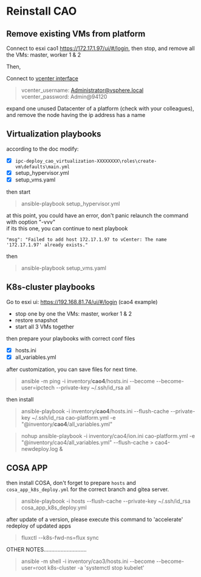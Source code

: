 # Reinstall CAO

## Remove existing VMs from platform

Connect to esxi cao1 <https://172.17.1.97/ui/#/login>, then stop, and remove all the VMs: master, worker 1 & 2

Then,

Connect to [vcenter interface](https://172.17.1.103/ui/#?extensionId=vsphere.core.relateditems.specs.datacenter.vms.vmsForDatacenter&objectId=urn:vmomi:Datacenter:datacenter-1084:28c1b61a-9eb7-4a33-8b91-8583ff374a3d&navigator=vsphere.core.viTree.hostsAndClustersView
)

>vcenter_username: Administrator@vsphere.local  
>vcenter_password: Admin@94120

expand one unused Datacenter of a platform (check with your colleagues), and remove the node having the ip address has a name

## Virtualization playbooks

according to the doc
modify:

- [x] `ipc-deploy_cao_virtualization-XXXXXXXX\roles\create-vm\defaults\main.yml`
- [x] setup_hypervisor.yml
- [x] setup_vms.yaml

then start
>ansible-playbook setup_hypervisor.yml  

at this point, you could have an error, don't panic relaunch the command with ooption "-vvv"  
if its this one, you can continue to next playbook  

```error
"msg": "Failed to add host 172.17.1.97 to vCenter: The name '172.17.1.97' already exists."
```

then

>ansible-playbook setup_vms.yaml

## K8s-cluster playbooks

Go to esxi ui: <https://192.168.81.74/ui/#/login> (cao4 example)

- stop one by one the VMs: master, worker 1 & 2
- restore snapshot
- start all 3 VMs together

then prepare your playbooks with correct conf files

- [x] hosts.ini
- [x] all_variables.yml

after customization, you can save files for next time.

>ansible -m ping -i inventory/**cao4**/hosts.ini --become --become-user=ipctech --private-key ~/.ssh/id_rsa all

then install

>ansible-playbook -i inventory/**cao4**/hosts.ini --flush-cache --private-key ~/.ssh/id_rsa cao-platform.yml -e "@inventory/**cao4**/all_variables.yml"

>nohup ansible-playbook -i inventory/cao4/ion.ini cao-platform.yml -e "@inventory/cao4/all_variables.yml" --flush-cache > cao4-newdeploy.log &

## COSA APP

then install COSA, don't forget to prepare `hosts` and `cosa_app_k8s_deploy.yml` for the correct branch and gitea server.

>ansible-playbook -i hosts --flush-cache --private-key ~/.ssh/id_rsa cosa_app_k8s_deploy.yml

after update of a version, please execute this command to 'accelerate' redeploy of updated apps

>fluxctl --k8s-fwd-ns=flux sync

OTHER NOTES............................
>ansible -m shell -i inventory/cao3/hosts.ini --become --become-user=root k8s-cluster -a 'systemctl stop kubelet'
